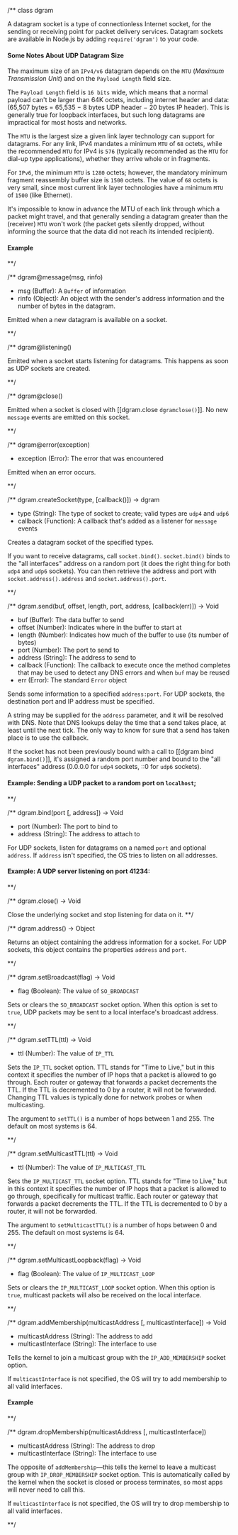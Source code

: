 /**
class dgram

A datagram socket is a type of connectionless Internet socket, for the sending or receiving point for packet delivery services. Datagram sockets are available in Node.js by adding `require('dgram')` to your code.

#### Some Notes About UDP Datagram Size

The maximum size of an `IPv4/v6` datagram depends on the `MTU` (_Maximum Transmission Unit_) and on the `Payload Length` field size.

The `Payload Length` field is `16 bits` wide, which means that a normal payload can't be larger than 64K octets, including internet header and data: (65,507 bytes = 65,535 − 8 bytes UDP header − 20 bytes IP header). This is generally true for loopback interfaces, but such long datagrams are impractical for most hosts and networks.

The `MTU` is the largest size a given link layer technology can support for datagrams. For any link, IPv4 mandates a minimum `MTU` of `68` octets, while the recommended `MTU` for IPv4 is `576` (typically recommended as the `MTU` for dial-up type applications), whether they arrive whole or in fragments.

For `IPv6`, the minimum `MTU` is `1280` octets; however, the mandatory minimum fragment reassembly buffer size is `1500` octets. The value of `68` octets is very small, since most current link layer technologies have a minimum `MTU` of `1500` (like Ethernet).

<Note>It's impossible to know in advance the MTU of each link through which a packet might travel, and that generally sending a datagram greater than the (receiver) `MTU` won't work (the packet gets silently dropped, without informing the source that the data did not reach its intended recipient).</Note>

#### Example
		
<script src='http://snippets.c9.io/github.com/c9/nodemanual.org-examples/nodejs_ref_guide/dgram/dgram.js?linestart=3&lineend=0&showlines=false' defer='defer'></script>

**/

/**
dgram@message(msg, rinfo)
- msg (Buffer): A `Buffer` of information
- rinfo (Object): An object with the sender's address information and the number of bytes in the datagram. 

Emitted when a new datagram is available on a socket. 


**/ 


/**
dgram@listening()

Emitted when a socket starts listening for datagrams. This happens as soon as UDP sockets are created.

**/ 

/**
dgram@close()

Emitted when a socket is closed with [[dgram.close `dgramclose()`]].  No new `message` events are emitted on this socket.

**/ 

/**
dgram@error(exception)
- exception (Error): The error that was encountered

Emitted when an error occurs.

**/ 

/**
dgram.createSocket(type, [callback()]) -> dgram
- type (String):  The type of socket to create; valid types are `udp4` and `udp6`
- callback (Function): A callback that's added as a listener for `message` events

Creates a datagram socket of the specified types.

If you want to receive datagrams, call `socket.bind()`. `socket.bind()` binds to the "all interfaces" address on a random port (it does the right thing for both `udp4` and `udp6` sockets). You can then retrieve the address and port with `socket.address().address` and `socket.address().port`.


**/ 

/**
dgram.send(buf, offset, length, port, address, [callback(err)]) -> Void
- buf (Buffer): The data buffer to send
- offset (Number):  Indicates where in the buffer to start at
- length (Number):  Indicates how much of the buffer to use (its number of bytes)
- port (Number):  The port to send to
- address (String):  The address to send to
- callback (Function): The callback to execute once the method completes that may be used to detect any DNS errors and when `buf` may be reused
- err (Error): The standard `Error` object 

Sends some information to a specified `address:port`. For UDP sockets, the destination port and IP address must be specified.  

A string may be supplied for the `address` parameter, and it will be resolved with DNS. Note that DNS lookups delay the time that a send takes place, at least until the next tick.  The only way to know for sure that a send has taken place
is to use the callback.

If the socket has not been previously bound with a call to [[dgram.bind `dgram.bind()`]], it's assigned a random port number and bound to the "all interfaces" address (0.0.0.0 for `udp4` sockets, ::0 for `udp6` sockets).

#### Example: Sending a UDP packet to a random port on `localhost`;

<script src='http://snippets.c9.io/github.com/c9/nodemanual.org-examples/nodejs_ref_guide/dgram/dgram.send.js?linestart=3&lineend=0&showlines=false' defer='defer'></script>

**/ 


/**
dgram.bind(port [, address]) -> Void
- port (Number): The port to bind to
- address (String): The address to attach to

For UDP sockets, listen for datagrams on a named `port` and optional `address`. If `address` isn't specified, the OS tries to listen on all addresses.

#### Example: A UDP server listening on port 41234:

<script src='http://snippets.c9.io/github.com/c9/nodemanual.org-examples/nodejs_ref_guide/dgram/dgram.bind.js?linestart=3&lineend=0&showlines=false' defer='defer'></script>

**/ 


/**
dgram.close() -> Void

Close the underlying socket and stop listening for data on it.
**/ 


/**
dgram.address() -> Object

Returns an object containing the address information for a socket.  For UDP sockets, this object contains the properties `address` and `port`.

**/ 


/**
dgram.setBroadcast(flag) -> Void
- flag (Boolean): The value of `SO_BROADCAST`

Sets or clears the `SO_BROADCAST` socket option.  When this option is set to `true`, UDP packets may be sent to a local interface's broadcast address.



**/ 


/**
dgram.setTTL(ttl) -> Void
- ttl (Number): The value of `IP_TTL`

Sets the `IP_TTL` socket option. TTL stands for "Time to Live," but in this context it specifies the number of IP hops that a packet is allowed to go through. Each router or gateway that forwards a packet decrements the TTL.  If the TTL is decremented to 0 by a router, it will not be forwarded.  Changing TTL values is typically done for network probes or when multicasting.

The argument to `setTTL()` is a number of hops between 1 and 255.  The default on most systems is 64.


**/ 


/**
dgram.setMulticastTTL(ttl) -> Void
- ttl (Number): The value of `IP_MULTICAST_TTL` 

Sets the `IP_MULTICAST_TTL` socket option.  TTL stands for "Time to Live," but in this context it specifies the number of IP hops that a packet is allowed to go through, specifically for multicast traffic.  Each router or gateway that forwards a packet decrements the TTL. If the TTL is decremented to 0 by a router, it will not be forwarded.

The argument to `setMulticastTTL()` is a number of hops between 0 and 255.  The default on most systems is 64.


**/ 


/**
dgram.setMulticastLoopback(flag) -> Void
- flag (Boolean):  The value of `IP_MULTICAST_LOOP`

Sets or clears the `IP_MULTICAST_LOOP` socket option.  When this option is `true`, multicast packets will also be received on the local interface.


**/ 


/**
dgram.addMembership(multicastAddress [, multicastInterface]) -> Void
- multicastAddress (String): The address to add
- multicastInterface (String): The interface to use

Tells the kernel to join a multicast group with the `IP_ADD_MEMBERSHIP` socket option.

If `multicastInterface` is not specified, the OS will try to add membership to all valid interfaces.

#### Example

<script src='http://snippets.c9.io/github.com/c9/nodemanual.org-examples/nodejs_ref_guide/dgram/dgram.addMembership.js?linestart=3&lineend=0&showlines=false' defer='defer'></script>

**/ 


/**
dgram.dropMembership(multicastAddress [, multicastInterface])
- multicastAddress (String): The address to drop
- multicastInterface (String): The interface to use

The opposite of `addMembership`—this tells the kernel to leave a multicast group with `IP_DROP_MEMBERSHIP` socket option. This is automatically called by the kernel when the socket is closed or process terminates, so most apps will never need to call this.

If `multicastInterface` is not specified, the OS will try to drop membership to all valid interfaces.

**/ 

